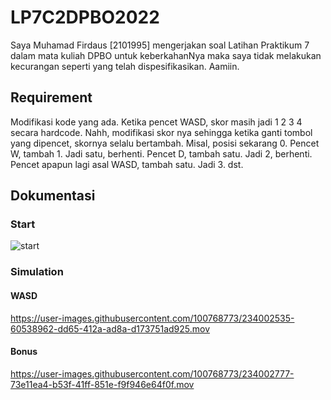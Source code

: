 # LP7C2DPBO2022

Saya Muhamad Firdaus [2101995] mengerjakan soal Latihan Praktikum 7 dalam mata kuliah DPBO untuk keberkahanNya maka saya tidak melakukan kecurangan seperti yang telah dispesifikasikan. Aamiin.

## Requirement
Modifikasi kode yang ada. Ketika pencet WASD, skor masih jadi 1 2 3 4 secara hardcode. Nahh, modifikasi skor nya sehingga ketika ganti tombol yang dipencet, skornya selalu bertambah. Misal, posisi sekarang 0. Pencet W, tambah 1. Jadi satu, berhenti. Pencet D, tambah satu. Jadi 2, berhenti. Pencet apapun lagi asal WASD, tambah satu. Jadi 3. dst.

## Dokumentasi
### Start

![start](https://github.com/dauspairet/LP7C2DPBO2023/raw/main/Screenshot_Video/start.jpg)

### Simulation

#### WASD

https://user-images.githubusercontent.com/100768773/234002535-60538962-dd65-412a-ad8a-d173751ad925.mov

#### Bonus

https://user-images.githubusercontent.com/100768773/234002777-73e11ea4-b53f-41ff-851e-f9f946e64f0f.mov





